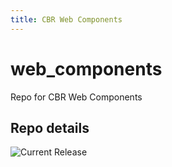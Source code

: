 ```yaml
---
title: CBR Web Components
---
```


# web_components
Repo for CBR Web Components


## Repo details

![Current Release](https://img.shields.io/badge/release-v0.9.7-blue)

